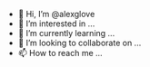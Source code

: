 - 👋 Hi, I’m @alexglove
- 👀 I’m interested in ...
- 🌱 I’m currently learning ...
- 💞️ I’m looking to collaborate on ...
- 📫 How to reach me ...

<!---
alexglove/alexglove is a ✨ special ✨ repository because its `README.md` (this file) appears on your GitHub profile.
You can click the Preview link to take a look at your changes.
--->
